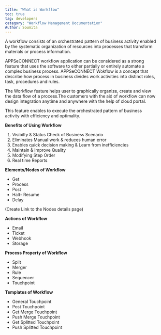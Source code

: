 ```yaml
--- 
title: "What is Workflow"
toc: true
tag: developers
category: "Workflow Management Documentation"
Author: Soumita
---
```

A workflow consists of an orchestrated pattern of business activity enabled by the systematic organization of resources into processes that transform materials or process information.

APPSeCONNECT workflow application can be considered as a strong feature that uses the software to either partially or entirely automate a complex business process. APPSeCONNECT Wokflow is a concept that describe how process in business divides work activities into distinct roles, task, procedures and rules.

The Workflow feature helps user to graphically organize, create and view the data flow of a process.The customers with the aid of workflow can now design integration anytime and anywhere with the help of cloud portal.

This feature enables to execute the orchestrated pattern of business activity with efficiency and optimality.

**Benefits of Using Workflow**

1. Visibilty & Status Check of Business Scenario
2. Eliminates Manual work & reduces human error
3. Enables quick decision making & Learn from inefficiencies
4. Maintain & Improve Quality
5. Modifying Step Order
6. Real time Reports

**Elements/Nodes of Workflow**

* Get
* Process
* Post
* Halt- Resume
* Delay

(Create Link to the Nodes details page)

**Actions of Workflow**
* Email
* Ticket
* Webhook
* Storage

**Process Property of Workflow**

* Split
* Merger
* Rule
* Sequencer
* Touchpoint

**Templates of Workflow**

* General Touchpoint
* Post Touchpoint
* Get Merge Touchpoint
* Push Merge Touchpoint
* Get Splitted Touchpoint
* Push Splitted Touchpoint



